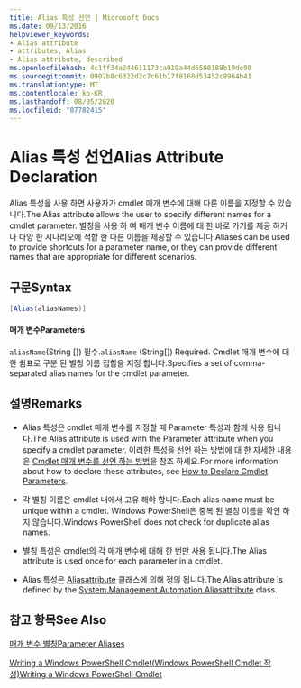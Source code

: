 ```yaml
---
title: Alias 특성 선언 | Microsoft Docs
ms.date: 09/13/2016
helpviewer_keywords:
- Alias attribute
- attributes, Alias
- Alias attribute, described
ms.openlocfilehash: 4c1ff34a244611173ca919a44d6598189b19dc98
ms.sourcegitcommit: 0907b8c6322d2c7c61b17f8168d53452c8964b41
ms.translationtype: MT
ms.contentlocale: ko-KR
ms.lasthandoff: 08/05/2020
ms.locfileid: "87782415"
---
```

# <a name="alias-attribute-declaration"></a><span data-ttu-id="74abf-102">Alias 특성 선언</span><span class="sxs-lookup"><span data-stu-id="74abf-102">Alias Attribute Declaration</span></span>

<span data-ttu-id="74abf-103">Alias 특성을 사용 하면 사용자가 cmdlet 매개 변수에 대해 다른 이름을 지정할 수 있습니다.</span><span class="sxs-lookup"><span data-stu-id="74abf-103">The Alias attribute allows the user to specify different names for a cmdlet parameter.</span></span> <span data-ttu-id="74abf-104">별칭을 사용 하 여 매개 변수 이름에 대 한 바로 가기를 제공 하거나 다양 한 시나리오에 적합 한 다른 이름을 제공할 수 있습니다.</span><span class="sxs-lookup"><span data-stu-id="74abf-104">Aliases can be used to provide shortcuts for a parameter name, or they can provide different names that are appropriate for different scenarios.</span></span>

## <a name="syntax"></a><span data-ttu-id="74abf-105">구문</span><span class="sxs-lookup"><span data-stu-id="74abf-105">Syntax</span></span>

```csharp
[Alias(aliasNames)]
```

#### <a name="parameters"></a><span data-ttu-id="74abf-106">매개 변수</span><span class="sxs-lookup"><span data-stu-id="74abf-106">Parameters</span></span>

<span data-ttu-id="74abf-107">`aliasName`(String []) 필수.</span><span class="sxs-lookup"><span data-stu-id="74abf-107">`aliasName` (String[]) Required.</span></span> <span data-ttu-id="74abf-108">Cmdlet 매개 변수에 대 한 쉼표로 구분 된 별칭 이름 집합을 지정 합니다.</span><span class="sxs-lookup"><span data-stu-id="74abf-108">Specifies a set of comma-separated alias names for the cmdlet parameter.</span></span>

## <a name="remarks"></a><span data-ttu-id="74abf-109">설명</span><span class="sxs-lookup"><span data-stu-id="74abf-109">Remarks</span></span>

- <span data-ttu-id="74abf-110">Alias 특성은 cmdlet 매개 변수를 지정할 때 Parameter 특성과 함께 사용 됩니다.</span><span class="sxs-lookup"><span data-stu-id="74abf-110">The Alias attribute is used with the Parameter attribute when you specify a cmdlet parameter.</span></span> <span data-ttu-id="74abf-111">이러한 특성을 선언 하는 방법에 대 한 자세한 내용은 [Cmdlet 매개 변수를 선언 하는 방법](./how-to-declare-cmdlet-parameters.md)을 참조 하세요.</span><span class="sxs-lookup"><span data-stu-id="74abf-111">For more information about how to declare these attributes, see [How to Declare Cmdlet Parameters](./how-to-declare-cmdlet-parameters.md).</span></span>

- <span data-ttu-id="74abf-112">각 별칭 이름은 cmdlet 내에서 고유 해야 합니다.</span><span class="sxs-lookup"><span data-stu-id="74abf-112">Each alias name must be unique within a cmdlet.</span></span> <span data-ttu-id="74abf-113">Windows PowerShell은 중복 된 별칭 이름을 확인 하지 않습니다.</span><span class="sxs-lookup"><span data-stu-id="74abf-113">Windows PowerShell does not check for duplicate alias names.</span></span>

- <span data-ttu-id="74abf-114">별칭 특성은 cmdlet의 각 매개 변수에 대해 한 번만 사용 됩니다.</span><span class="sxs-lookup"><span data-stu-id="74abf-114">The Alias attribute is used once for each parameter in a cmdlet.</span></span>

- <span data-ttu-id="74abf-115">Alias 특성은 [Aliasattribute](/dotnet/api/System.Management.Automation.AliasAttribute) 클래스에 의해 정의 됩니다.</span><span class="sxs-lookup"><span data-stu-id="74abf-115">The Alias attribute is defined by the [System.Management.Automation.Aliasattribute](/dotnet/api/System.Management.Automation.AliasAttribute) class.</span></span>

## <a name="see-also"></a><span data-ttu-id="74abf-116">참고 항목</span><span class="sxs-lookup"><span data-stu-id="74abf-116">See Also</span></span>

[<span data-ttu-id="74abf-117">매개 변수 별칭</span><span class="sxs-lookup"><span data-stu-id="74abf-117">Parameter Aliases</span></span>](./parameter-aliases.md)

[<span data-ttu-id="74abf-118">Writing a Windows PowerShell Cmdlet(Windows PowerShell Cmdlet 작성)</span><span class="sxs-lookup"><span data-stu-id="74abf-118">Writing a Windows PowerShell Cmdlet</span></span>](./writing-a-windows-powershell-cmdlet.md)
